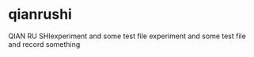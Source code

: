 # qianrushi 
QIAN RU SHIexperiment and some  test file 
experiment and some  test file and record something

